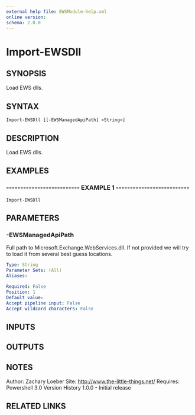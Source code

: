 ```yaml
---
external help file: EWSModule-help.xml
online version: 
schema: 2.0.0
---
```


# Import-EWSDll
## SYNOPSIS
Load EWS dlls.

## SYNTAX

```
Import-EWSDll [[-EWSManagedApiPath] <String>]
```

## DESCRIPTION
Load EWS dlls.

## EXAMPLES

### -------------------------- EXAMPLE 1 --------------------------
```
Import-EWSDll
```

## PARAMETERS

### -EWSManagedApiPath
Full path to Microsoft.Exchange.WebServices.dll.
If not provided we will try to load it from several best guess locations.

```yaml
Type: String
Parameter Sets: (All)
Aliases: 

Required: False
Position: 1
Default value: 
Accept pipeline input: False
Accept wildcard characters: False
```

## INPUTS

## OUTPUTS

## NOTES
Author: Zachary Loeber
Site: http://www.the-little-things.net/
Requires: Powershell 3.0
Version History
1.0.0 - Initial release

## RELATED LINKS

